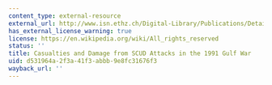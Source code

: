 ```yaml
---
content_type: external-resource
external_url: http://www.isn.ethz.ch/Digital-Library/Publications/Detail/?lang=en&id=19691
has_external_license_warning: true
license: https://en.wikipedia.org/wiki/All_rights_reserved
status: ''
title: Casualties and Damage from SCUD Attacks in the 1991 Gulf War
uid: d531964a-2f3a-41f3-abbb-9e8fc31676f3
wayback_url: ''
---
```

